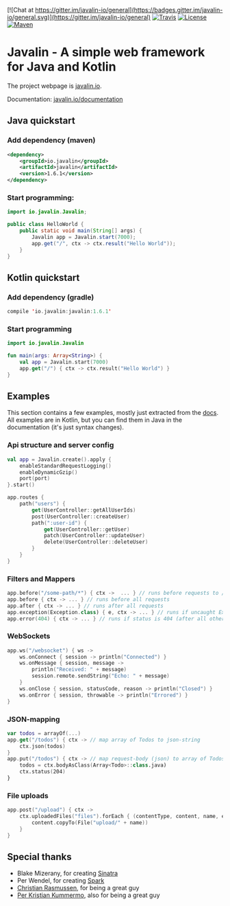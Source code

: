 [![Chat at https://gitter.im/javalin-io/general](https://badges.gitter.im/javalin-io/general.svg)](https://gitter.im/javalin-io/general)
[![Travis](https://img.shields.io/travis/tipsy/javalin.svg)](https://travis-ci.org/tipsy/javalin/builds)
[![License](https://img.shields.io/badge/License-Apache%202.0-blue.svg)](https://opensource.org/licenses/Apache-2.0)
[![Maven](https://img.shields.io/maven-central/v/io.javalin/javalin.svg)](https://search.maven.org/#search%7Cgav%7C1%7Cg%3A%22io.javalin%22%20AND%20a%3A%22javalin%22)

# Javalin - A simple web framework for Java and Kotlin

The project webpage is [javalin.io](https://javalin.io).

Documentation: [javalin.io/documentation](https://javalin.io/documentation)

## Java quickstart

### Add dependency (maven)

```xml
<dependency>
    <groupId>io.javalin</groupId>
    <artifactId>javalin</artifactId>
    <version>1.6.1</version>
</dependency>
```

### Start programming:

```java
import io.javalin.Javalin;

public class HelloWorld {
    public static void main(String[] args) {
        Javalin app = Javalin.start(7000);
        app.get("/", ctx -> ctx.result("Hello World"));
    }
}
```

## Kotlin quickstart

### Add dependency (gradle)
```kotlin
compile 'io.javalin:javalin:1.6.1'
```

### Start programming
```kotlin
import io.javalin.Javalin

fun main(args: Array<String>) {
    val app = Javalin.start(7000)
    app.get("/") { ctx -> ctx.result("Hello World") }
}
```

## Examples
This section contains a few examples, mostly just extracted from the [docs](https://javalin.io/documentation).
All examples are in Kotlin, but you can find them in Java in the documentation (it's just syntax changes).

### Api structure and server config
```kotlin
val app = Javalin.create().apply {
    enableStandardRequestLogging()
    enableDynamicGzip()
    port(port)
}.start()

app.routes {
    path("users") {
        get(UserController::getAllUserIds)
        post(UserController::createUser)
        path(":user-id") {
            get(UserController::getUser)
            patch(UserController::updateUser)
            delete(UserController::deleteUser)
        }
    }
}
```

### Filters and Mappers
```kotlin
app.before("/some-path/*") { ctx ->  ... } // runs before requests to /some-path/*
app.before { ctx -> ... } // runs before all requests
app.after { ctx -> ... } // runs after all requests
app.exception(Exception.class) { e, ctx -> ... } // runs if uncaught Exception
app.error(404) { ctx -> ... } // runs if status is 404 (after all other handlers)
```

### WebSockets
```kotlin
app.ws("/websocket") { ws ->
    ws.onConnect { session -> println("Connected") }
    ws.onMessage { session, message ->
        println("Received: " + message)
        session.remote.sendString("Echo: " + message)
    }
    ws.onClose { session, statusCode, reason -> println("Closed") }
    ws.onError { session, throwable -> println("Errored") }
}
```

### JSON-mapping
```kotlin
var todos = arrayOf(...)
app.get("/todos") { ctx -> // map array of Todos to json-string
    ctx.json(todos)
}
app.put("/todos") { ctx -> // map request-body (json) to array of Todos
    todos = ctx.bodyAsClass(Array<Todo>::class.java)
    ctx.status(204)
}
```

### File uploads
```kotlin
app.post("/upload") { ctx ->
    ctx.uploadedFiles("files").forEach { (contentType, content, name, extension) ->
        content.copyTo(File("upload/" + name))
    }
}
```

## Special thanks
* Blake Mizerany, for creating [Sinatra](http://www.sinatrarb.com/)
* Per Wendel, for creating [Spark](http://sparkjava.com/)
* [Christian Rasmussen](https://github.com/chrrasmussen), for being a great guy
* [Per Kristian Kummermo](https://github.com/pkkummermo), also for being a great guy
